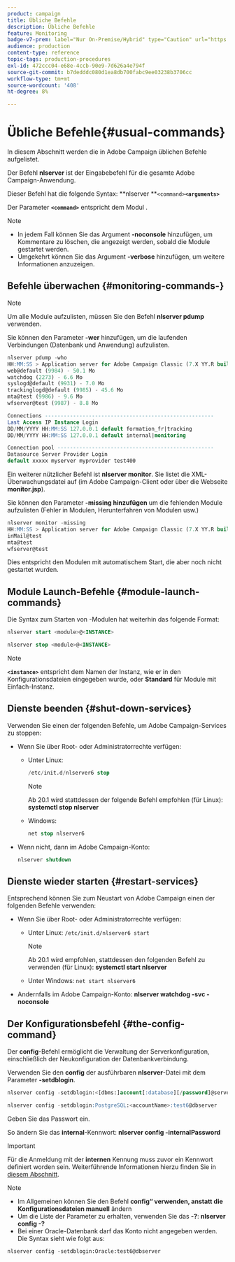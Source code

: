 ```yaml
---
product: campaign
title: Übliche Befehle
description: Übliche Befehle
feature: Monitoring
badge-v7-prem: label="Nur On-Premise/Hybrid" type="Caution" url="https://experienceleague.adobe.com/docs/campaign-classic/using/installing-campaign-classic/architecture-and-hosting-models/hosting-models-lp/hosting-models.html?lang=de" tooltip="Gilt nur für Hybrid- und On-Premise-Bereitstellungen"
audience: production
content-type: reference
topic-tags: production-procedures
exl-id: 472ccc04-e68e-4ccb-90e9-7d626a4e794f
source-git-commit: b7dedddc080d1ea8db700fabc9ee03238b3706cc
workflow-type: tm+mt
source-wordcount: '408'
ht-degree: 8%

---
```


# Übliche Befehle{#usual-commands}



In diesem Abschnitt werden die in Adobe Campaign üblichen Befehle aufgelistet.

Der Befehl **nlserver** ist der Eingabebefehl für die gesamte Adobe Campaign-Anwendung.

Dieser Befehl hat die folgende Syntax: **nlserver **`<command>`****`<arguments>`****

Der Parameter **`<command>`** entspricht dem Modul .

>[!NOTE]
>
>* In jedem Fall können Sie das Argument **-noconsole** hinzufügen, um Kommentare zu löschen, die angezeigt werden, sobald die Module gestartet werden.
>* Umgekehrt können Sie das Argument **-verbose** hinzufügen, um weitere Informationen anzuzeigen.
>

## Befehle überwachen {#monitoring-commands-}

>[!NOTE]
>
>Um alle Module aufzulisten, müssen Sie den Befehl **nlserver pdump** verwenden.

Sie können den Parameter **-wer** hinzufügen, um die laufenden Verbindungen (Datenbank und Anwendung) aufzulisten.

```sql
nlserver pdump -who
HH:MM:SS > Application server for Adobe Campaign Classic (7.X YY.R build XXX@SHA1) of DD/MM/YYYY
web@default (9984) - 50.1 Mo
watchdog (2273) - 6.6 Mo
syslogd@default (9931) - 7.0 Mo
trackinglogd@default (9985) - 45.6 Mo
mta@test (9986) - 9.6 Mo
wfserver@test (9987) - 8.8 Mo

Connections ------------------------------------------------------
Last Access IP Instance Login 
DD/MM/YYYY HH:MM:SS 127.0.0.1 default formation_fr|tracking
DD/MM/YYYY HH:MM:SS 127.0.0.1 default internal|monitoring

Connection pool --------------------------------------------------
Datasource Server Provider Login 
default xxxxx myserver myprovider test400
```

Ein weiterer nützlicher Befehl ist **nlserver monitor**. Sie listet die XML-Überwachungsdatei auf (im Adobe Campaign-Client oder über die Webseite **monitor.jsp**).

Sie können den Parameter **-missing hinzufügen** um die fehlenden Module aufzulisten (Fehler in Modulen, Herunterfahren von Modulen usw.)

```sql
nlserver monitor -missing
HH:MM:SS > Application server for Adobe Campaign Classic (7.X YY.R build XXX@SHA1) of DD/MM/YYYY
inMail@test
mta@test
wfserver@test
```

Dies entspricht den Modulen mit automatischem Start, die aber noch nicht gestartet wurden.

## Module Launch-Befehle {#module-launch-commands}

Die Syntax zum Starten von -Modulen hat weiterhin das folgende Format:

```sql
nlserver start <module>@<INSTANCE>
```

```sql
nlserver stop <module>@<INSTANCE>
```

>[!NOTE]
>
>**`<instance>`** entspricht dem Namen der Instanz, wie er in den Konfigurationsdateien eingegeben wurde, oder **Standard** für Module mit Einfach-Instanz.

## Dienste beenden {#shut-down-services}

Verwenden Sie einen der folgenden Befehle, um Adobe Campaign-Services zu stoppen:

* Wenn Sie über Root- oder Administratorrechte verfügen:

   * Unter Linux:

     ```sql
     /etc/init.d/nlserver6 stop
     ```

     >[!NOTE]
     >
     >Ab 20.1 wird stattdessen der folgende Befehl empfohlen (für Linux): **systemctl stop nlserver**

   * Windows:

     ```sql
     net stop nlserver6
     ```

* Wenn nicht, dann im Adobe Campaign-Konto:

  ```sql
  nlserver shutdown 
  ```

## Dienste wieder starten {#restart-services}

Entsprechend können Sie zum Neustart von Adobe Campaign einen der folgenden Befehle verwenden:

* Wenn Sie über Root- oder Administratorrechte verfügen:

   * Unter Linux: `/etc/init.d/nlserver6 start`

     >[!NOTE]
     >
     >Ab 20.1 wird empfohlen, stattdessen den folgenden Befehl zu verwenden (für Linux): **systemctl start nlserver**

   * Unter Windows: `net start nlserver6`

* Andernfalls im Adobe Campaign-Konto: **nlserver watchdog -svc -noconsole**

## Der Konfigurationsbefehl {#the-config-command}

Der **config**-Befehl ermöglicht die Verwaltung der Serverkonfiguration, einschließlich der Neukonfiguration der Datenbankverbindung.

Verwenden Sie den **config** der ausführbaren **nlserver**-Datei mit dem Parameter **-setdblogin**.

```sql
nlserver config -setdblogin:<[dbms:]account[:database][/password]@server>
```

```sql
nlserver config -setdblogin:PostgreSQL:<accountName>:test6@dbserver
```

Geben Sie das Passwort ein.

So ändern Sie das **internal**-Kennwort: **nlserver config -internalPassword**

>[!IMPORTANT]
>
>Für die Anmeldung mit der **internen** Kennung muss zuvor ein Kennwort definiert worden sein. Weiterführende Informationen hierzu finden Sie in [diesem Abschnitt](../../installation/using/configuring-campaign-server.md#internal-identifier).

>[!NOTE]
>
>* Im Allgemeinen können Sie den Befehl **config“ verwenden, anstatt die Konfigurationsdateien manuell** ändern
>* Um die Liste der Parameter zu erhalten, verwenden Sie das **-?**: **nlserver config -?**
>* Bei einer Oracle-Datenbank darf das Konto nicht angegeben werden. Die Syntax sieht wie folgt aus:
>
>  `nlserver config -setdblogin:Oracle:test6@dbserver`
>
